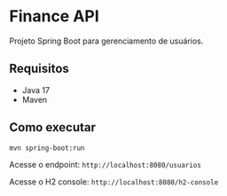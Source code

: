 # Finance API

Projeto Spring Boot para gerenciamento de usuários.

## Requisitos
- Java 17
- Maven

## Como executar
```bash
mvn spring-boot:run
```

Acesse o endpoint: `http://localhost:8080/usuarios`

Acesse o H2 console: `http://localhost:8080/h2-console`
